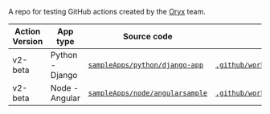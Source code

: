 A repo for testing GitHub actions created by the [Oryx](https://github.com/microsoft/oryx) team.

| Action Version | App type | Source code | Workflow file | Sample runs | Sample site |
| - | - | - | - | - | - |
| v2-beta | Python - Django | [`sampleApps/python/django-app`](sampleApps/python/django-app) | [`.github/workflows/v2betadeployPythonAppToAzureWebApp.yml`](.github/workflows/v2beta.deployPythonAppToAzureWebApp.yml) | [Runs](https://github.com/MicrosoftOryx/githubactions-samples/actions?query=workflow%3A.github%2Fworkflows%2Fv2beta.deployPythonAppToAzureWebApp.yml) | [Site](http://v2beta-python-sampleapp.azurewebsites.net/uservoice/) |
| v2-beta | Node - Angular | [`sampleApps/node/angularsample`](sampleApps/node/angularsample) | [`.github/workflows/v2beta.deployNodeAppToAzureWebApp.yml`](.github/workflows/v2beta.deployNodeAppToAzureWebApp.yml) | [Runs](https://github.com/MicrosoftOryx/githubactions-samples/actions?query=workflow%3A.github%2Fworkflows%2Fv2beta.deployNodeAppToAzureWebApp.yml) | [Site](http://v2beta-node-sampleapp.azurewebsites.net/) |
